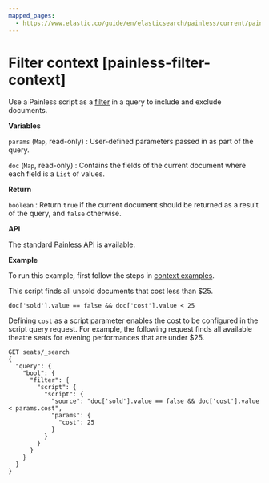 ```yaml
---
mapped_pages:
  - https://www.elastic.co/guide/en/elasticsearch/painless/current/painless-filter-context.html
---
```


# Filter context [painless-filter-context]

Use a Painless script as a [filter](/reference/query-languages/query-dsl-script-query.md) in a query to include and exclude documents.

**Variables**

`params` (`Map`, read-only)
:   User-defined parameters passed in as part of the query.

`doc` (`Map`, read-only)
:   Contains the fields of the current document where each field is a `List` of values.

**Return**

`boolean`
:   Return `true` if the current document should be returned as a result of the query, and `false` otherwise.

**API**

The standard [Painless API](https://www.elastic.co/guide/en/elasticsearch/painless/current/painless-api-reference-shared.html) is available.

**Example**

To run this example, first follow the steps in [context examples](/reference/scripting-languages/painless/painless-context-examples.md).

This script finds all unsold documents that cost less than $25.

```painless
doc['sold'].value == false && doc['cost'].value < 25
```

Defining `cost` as a script parameter enables the cost to be configured in the script query request. For example, the following request finds all available theatre seats for evening performances that are under $25.

```console
GET seats/_search
{
  "query": {
    "bool": {
      "filter": {
        "script": {
          "script": {
            "source": "doc['sold'].value == false && doc['cost'].value < params.cost",
            "params": {
              "cost": 25
            }
          }
        }
      }
    }
  }
}
```

